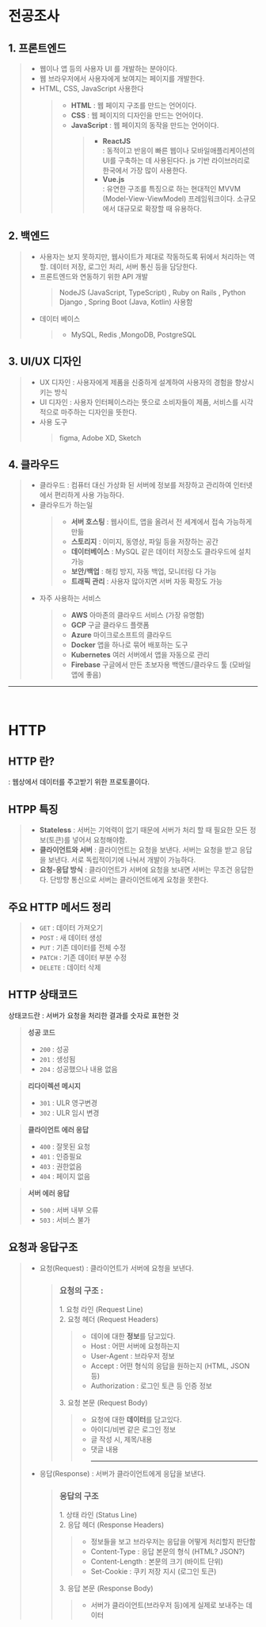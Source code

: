 # 전공조사

## 1. 프론트엔드

> - 웹이나 앱 등의 사용자 UI 를 개발하는 분야이다.
> - 웹 브라우저에서 사용자에게 보여지는 페이지를 개발한다.
> - HTML, CSS, JavaScript 사용한다
>   > - **HTML** : 웹 페이지 구조를 만드는 언어이다.
>   > - **CSS** : 웹 페이지의 디자인을 만드는 언어이다.
>   > - **JavaScript** : 웹 페이지의 동작을 만드는 언어이다.
>   >   > - **ReactJS**  
>   >   >   : 동적이고 반응이 빠른 웹이나 모바일애플리케이션의 UI를 구축하는 데 사용된다다. js 기반 라이브러리로 한국에서 가장 많이 사용한다.
>   >   > - **Vue.js**  
>   >   >   : 유연한 구조를 특징으로 하는 현대적인 MVVM (Model-View-ViewModel) 프레임워크이다. 소규모에서 대규모로 확장할 때 유용하다.

## 2. 백엔드

> - 사용자는 보지 못하지만, 웹사이트가 제대로 작동하도록 뒤에서 처리하는 역할. 데이터 저장, 로그인 처리, 서버 통신 등을 담당한다.
> - 프론트엔드와 연동하기 위한 API 개발
>   > NodeJS (JavaScript, TypeScript) , Ruby on Rails , Python Django , Spring Boot (Java, Kotlin) 사용함
> - 데이터 베이스
>   > - MySQL, Redis ,MongoDB, PostgreSQL

## 3. UI/UX 디자인

> - UX 디자인 : 사용자에게 제품을 신중하게 설계하여 사용자의 경험을 향상시키는 방식
> - UI 디자인 : 사용자 인터페이스라는 뜻으로 소비자들이 제품, 서비스를 시각적으로 마주하는 디자인을 뜻한다.
> - 사용 도구
>   > figma, Adobe XD, Sketch

## 4. 클라우드

> - 클라우드 : 컴퓨터 대신 가상화 된 서버에 정보를 저장하고 관리하여 인터넷에서 편리하게 사용 가능하다.
> - 클라우드가 하는일
>   > - **서버 호스팅** : 웹사이트, 앱을 올려서 전 세계에서 접속 가능하게 만듦
>   > - **스토리지** : 이미지, 동영상, 파일 등을 저장하는 공간
>   > - **데이터베이스** : MySQL 같은 데이터 저장소도 클라우드에 설치 가능
>   > - **보안/백업** : 해킹 방지, 자동 백업, 모니터링 다 가능
>   > - **트래픽 관리** : 사용자 많아지면 서버 자동 확장도 가능
> - 자주 사용하는 서비스
>   > - **AWS** 아마존의 클라우드 서비스 (가장 유명함)
>   > - **GCP** 구글 클라우드 플랫폼
>   > - **Azure** 마이크로소프트의 클라우드
>   > - **Docker** 앱을 하나로 묶어 배포하는 도구
>   > - **Kubernetes** 여러 서버에서 앱을 자동으로 관리
>   > - **Firebase** 구글에서 만든 초보자용 백엔드/클라우드 툴 (모바일 앱에 좋음)

<hr>
<br>

# HTTP

## HTTP 란?

: 웹상에서 데이터를 주고받기 위한 프로토콜이다.

## HTPP 특징

> - **Stateless** : 서버는 기억력이 없기 때문에 서버가 처리 할 때 필요한 모든 정보(토큰)를 넣어서 요청해야함.
> - **클라이언트와 서버** : 클라이언트는 요청을 보낸다. 서버는 요청을 받고 응답을 보낸다. 서로 독립적이기에 나눠서 개발이 가능하다.
> - **요청-응답 방식** : 클라이언트가 서버에 요청을 보내면 서버는 무조건 응답한다. 단방향 통신으로 서버는 클라이언트에게 요청을 못한다.

## 주요 HTTP 메서드 정리

> - `GET` : 데이터 가져오기
> - `POST` : 새 데이터 생성
> - `PUT` : 기존 데이터를 전체 수정
> - `PATCH` : 기존 데이터 부분 수정
> - `DELETE` : 데이터 삭제

## HTTP 상태코드

상태코드란 : 서버가 요청을 처리한 결과를 숫자로 표현한 것

> **성공 코드**
>
> - `200` : 성공
> - `201` : 생성됨
> - `204` : 성공했으나 내용 없음

> **리다이렉션 메시지**
>
> - `301` : ULR 영구변경
> - `302` : ULR 임시 변경

> **클라이언트 에러 응답**
>
> - `400` : 잘못된 요청
> - `401` : 인증필요
> - `403` : 권한없음
> - `404` : 페이지 없음

> **서버 에러 응답**
>
> - `500` : 서버 내부 오류
> - `503` : 서비스 불가

## 요청과 응답구조

> - 요청(Request) : 클라이언트가 서버에 요청을 보낸다.
>
>   > ### 요청의 구조 :
>   >
>   > 1️. 요청 라인 (Request Line)  
>   > 2️. 요청 헤더 (Request Headers)
>   >
>   > > - 데이에 대한 **정보**를 담고있다.
>   > > - Host : 어떤 서버에 요청하는지
>   > > - User-Agent : 브라우저 정보
>   > > - Accept : 어떤 형식의 응답을 원하는지 (HTML, JSON 등)
>   > > - Authorization : 로그인 토큰 등 인증 정보
>   >
>   > 3️. 요청 본문 (Request Body)
>   >
>   > > - 요청에 대한 **데이터**를 담고있다.
>   > > - 아이디/비번 같은 로그인 정보
>   > > - 글 작성 시, 제목/내용
>   > > - 댓글 내용
>   > >   <hr>
>
> - 응답(Response) : 서버가 클라이언트에게 응답을 보낸다.
>
>   > ### 응답의 구조
>   >
>   > 1️. 상태 라인 (Status Line)  
>   > 2️. 응답 헤더 (Response Headers)
>   >
>   > > - 정보들을 보고 브라우저는 응답을 어떻게 처리할지 판단함
>   > > - Content-Type : 응답 본문의 형식 (HTML? JSON?)
>   > > - Content-Length : 본문의 크기 (바이트 단위)
>   > > - Set-Cookie : 쿠키 저장 지시 (로그인 토큰)
>   >
>   > 3️. 응답 본문 (Response Body)
>   >
>   > > - 서버가 클라이언트(브라우저 등)에게 실제로 보내주는 데이터
